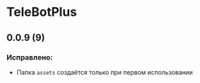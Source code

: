 # TeleBotPlus
## 0.0.9 (9)
### Исправлено:
- Папка `assets` создаётся только при первом использовании